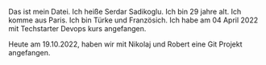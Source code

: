 Das ist mein Datei.
Ich heiße Serdar Sadikoglu.
Ich bin 29 jahre alt.
Ich komme aus Paris.
Ich bin Türke und Französich.
Ich habe am 04 April 2022 mit Techstarter Devops kurs angefangen.

Heute am 19.10.2022, haben wir mit Nikolaj und Robert eine Git Projekt angefangen.
